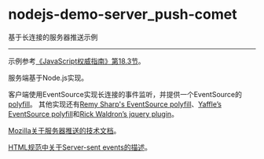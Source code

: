 # nodejs-demo-server_push-comet
基于长连接的服务器推送示例
* * *

示例参考[《JavaScript权威指南》第18.3节](http://shop.oreilly.com/product/9780596805531.do)。

服务端基于Node.js实现。

客户端使用EventSource实现长连接的事件监听，并提供一个EventSource的[polyfill](https://github.com/indif/nodejs-demo-server_push-comet/blob/master/polyfill.js)。
其他实现还有[Remy Sharp's EventSource polyfill](https://github.com/remy/polyfills/blob/master/EventSource.js)、[Yaffle’s EventSource polyfill](https://github.com/Yaffle/EventSource)和[Rick Waldron’s jquery plugin](https://github.com/rwldrn/jquery.eventsource)。

[Mozilla关于服务器推送的技术文档](https://developer.mozilla.org/en-US/docs/Web/API/Server-sent_events)。

[HTML规范中关于Server-sent events的描述](https://html.spec.whatwg.org/multipage/comms.html#server-sent-events)。